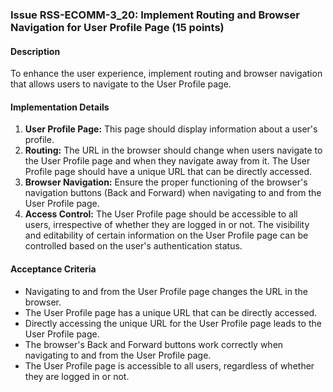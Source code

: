### Issue RSS-ECOMM-3_20: Implement Routing and Browser Navigation for User Profile Page (15 points)

#### Description

To enhance the user experience, implement routing and browser navigation that allows users to navigate to the User Profile page.

#### Implementation Details

1. **User Profile Page:** This page should display information about a user's profile.
2. **Routing:** The URL in the browser should change when users navigate to the User Profile page and when they navigate away from it. The User Profile page should have a unique URL that can be directly accessed.
3. **Browser Navigation:** Ensure the proper functioning of the browser's navigation buttons (Back and Forward) when navigating to and from the User Profile page.
4. **Access Control:** The User Profile page should be accessible to all users, irrespective of whether they are logged in or not. The visibility and editability of certain information on the User Profile page can be controlled based on the user's authentication status.

#### Acceptance Criteria

- Navigating to and from the User Profile page changes the URL in the browser.
- The User Profile page has a unique URL that can be directly accessed.
- Directly accessing the unique URL for the User Profile page leads to the User Profile page.
- The browser's Back and Forward buttons work correctly when navigating to and from the User Profile page.
- The User Profile page is accessible to all users, regardless of whether they are logged in or not.
